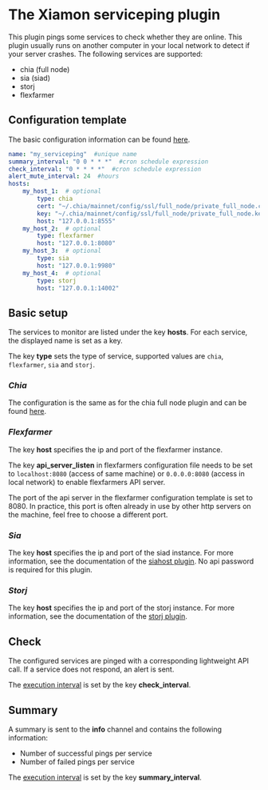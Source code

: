 # The Xiamon serviceping plugin

This plugin pings some services to check whether they are online. This plugin usually runs on another computer in your local network to detect if your server crashes. The following services are supported:
- chia (full node)
- sia (siad)
- storj
- flexfarmer

## **Configuration template**

The basic configuration information can be found [here](../config_basics.md).

```yaml
name: "my_serviceping"  #unique name
summary_interval: "0 0 * * *"  #cron schedule expression
check_interval: "0 * * * *"  #cron schedule expression
alert_mute_interval: 24  #hours
hosts:
    my_host_1:  # optional
        type: chia
        cert: "~/.chia/mainnet/config/ssl/full_node/private_full_node.crt"
        key: "~/.chia/mainnet/config/ssl/full_node/private_full_node.key"
        host: "127.0.0.1:8555"
    my_host_2:  # optional
        type: flexfarmer
        host: "127.0.0.1:8080"
    my_host_3:  # optional
        type: sia
        host: "127.0.0.1:9980"
    my_host_4:  # optional
        type: storj
        host: "127.0.0.1:14002"
```

## **Basic setup**

The services to monitor are listed under the key **hosts**. For each service, the displayed name is set as a key.

The key **type** sets the type of service, supported values are `chia`, `flexfarmer`, `sia` and `storj`.

### ***Chia***

The configuration is the same as for the chia full node plugin and can be found [here](chianode.md).

### ***Flexfarmer***

The key **host** specifies the ip and port of the flexfarmer instance.

The key **api_server_listen** in flexfarmers configuration file needs to be set to `localhost:8080` (access of same machine) or `0.0.0.0:8080` (access in local network) to enable flexfarmers API server.

The port of the api server in the flexfarmer configuration template is set to 8080. In practice, this port is often already in use by other http servers on the machine, feel free to choose a different port.

### ***Sia***

The key **host** specifies the ip and port of the siad instance. For more information, see the documentation of the [siahost plugin](siahost.md). No api password is required for this plugin.

### ***Storj***

The key **host** specifies the ip and port of the storj instance. For more information, see the documentation of the [storj plugin](storjnode.md).


## **Check**

The configured services are pinged with a corresponding lightweight API call. If a service does not respond, an alert is sent.

The [execution interval](../config_basics.md) is set by the key **check_interval**.

## **Summary**

A summary is sent to the **info** channel and contains the following information:

- Number of successful pings per service
- Number of failed pings per service

The [execution interval](../config_basics.md) is set by the key **summary_interval**.

